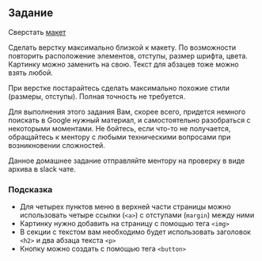 ## Задание

Сверстать [макет](https://www.figma.com/file/l1FhwwstXOojKghN3QyU0c/Simple-photo)

Сделать верстку максимально близкой к макету. По возможности повторить расположение элементов, отступы, размер шрифта, цвета. Картинку можно заменить на свою. Текст для абзацев тоже можно взять любой.

При верстке постарайтесь сделать максимально похожие стили (размеры, отступы). Полная точность не требуется.

Для выполнения этого задания Вам, скорее всего, придется немного поискать в Google нужный материал, и самостоятельно разобраться с некоторыми моментами. Не бойтесь, если что-то не получается, обращайтесь к ментору с любыми техническими вопросами при возникновении сложностей.

Данное домашнее задание отправляйте ментору на проверку в виде архива в slack чате.

### Подсказка
 - Для четырех пунктов меню в верхней части страницы можно использовать четыре ссылки (`<a>`) с отступами (`margin`) между ними
 - Картинку нужно добавить на страницу с помощью тега `<img>`
 - В секции с текстом вам необходимо будет использовать заголовок `<h2>` и два абзаца текста `<p>`
 - Кнопку можно создать с помощью тега `<button>`